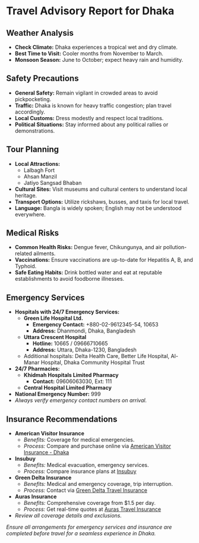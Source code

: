 # Travel Advisory Report for Dhaka

## Weather Analysis
- **Check Climate:** Dhaka experiences a tropical wet and dry climate.
- **Best Time to Visit:** Cooler months from November to March.
- **Monsoon Season:** June to October; expect heavy rain and humidity.

## Safety Precautions
- **General Safety:** Remain vigilant in crowded areas to avoid pickpocketing.
- **Traffic:** Dhaka is known for heavy traffic congestion; plan travel accordingly.
- **Local Customs:** Dress modestly and respect local traditions.
- **Political Situations:** Stay informed about any political rallies or demonstrations.

## Tour Planning
- **Local Attractions:**
  - Lalbagh Fort
  - Ahsan Manzil
  - Jatiyo Sangsad Bhaban
- **Cultural Sites:** Visit museums and cultural centers to understand local heritage.
- **Transport Options:** Utilize rickshaws, busses, and taxis for local travel.
- **Language:** Bangla is widely spoken; English may not be understood everywhere.

## Medical Risks
- **Common Health Risks:** Dengue fever, Chikungunya, and air pollution-related ailments.
- **Vaccinations:** Ensure vaccinations are up-to-date for Hepatitis A, B, and Typhoid.
- **Safe Eating Habits:** Drink bottled water and eat at reputable establishments to avoid foodborne illnesses.

## Emergency Services
- **Hospitals with 24/7 Emergency Services:**
  - **Green Life Hospital Ltd.**
    - **Emergency Contact:** +880-02-9612345-54, 10653
    - **Address:** Dhanmondi, Dhaka, Bangladesh
  - **Uttara Crescent Hospital**
    - **Hotline:** 10665 / 09666710665
    - **Address:** Uttara, Dhaka-1230, Bangladesh
  - Additional hospitals: Delta Health Care, Better Life Hospital, Al-Manar Hospital, Dhaka Community Hospital Trust
- **24/7 Pharmacies:**
  - **Khidmah Hospitals Limited Pharmacy**
    - **Contact:** 09606063030, Ext: 111
  - **Central Hospital Limited Pharmacy**
- **National Emergency Number:** 999
- *Always verify emergency contact numbers on arrival.*

## Insurance Recommendations
- **American Visitor Insurance**
  - *Benefits:* Coverage for medical emergencies.
  - *Process:* Compare and purchase online via [American Visitor Insurance - Dhaka](https://americanvisitorinsurance.com/travel-insurance/bangladesh/dhaka.asp)
- **Insubuy**
  - *Benefits:* Medical evacuation, emergency services.
  - *Process:* Compare insurance plans at [Insubuy](https://www.insubuy.com/bangladesh-travel-insurance/)
- **Green Delta Insurance**
  - *Benefits:* Medical and emergency coverage, trip interruption.
  - *Process:* Contact via [Green Delta Travel Insurance](https://green-delta.com/travel-insurance/)
- **Auras Insurance**
  - *Benefits:* Comprehensive coverage from $1.5 per day.
  - *Process:* Get real-time quotes at [Auras Travel Insurance](https://auras.insure/travel-insurance-asia/bangladesh/)
- *Review all coverage details and exclusions.*

*Ensure all arrangements for emergency services and insurance are completed before travel for a seamless experience in Dhaka.*
```